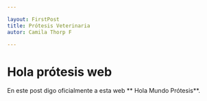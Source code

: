 ```yaml
---

layout: FirstPost
title: Prótesis Veterinaria 
autor: Camila Thorp F

---
```


# Hola prótesis web #

En este post digo oficialmente a esta web ** Hola Mundo Prótesis**.
